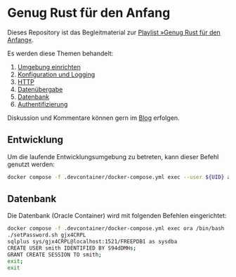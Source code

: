 # Genug Rust für den Anfang

Dieses Repository ist das Begleitmaterial zur [Playlist »Genug Rust für den Anfang«](https://www.youtube.com/playlist?list=PLiVx-ZPFT5CgChCpvCM1IhqcmsdJnIy1G).

Es werden diese Themen behandelt:

1. [Umgebung einrichten](https://youtu.be/-j4gVscGmHU)
2. [Konfiguration und Logging](https://youtu.be/Bibap2SZtco)
3. [HTTP](https://youtu.be/R4PSjFBa5LI)
4. [Datenübergabe](https://youtu.be/p091TDADYO0)
5. [Datenbank](https://youtu.be/U--W0ZEkSmQ)
6. [Authentifizierung](https://youtu.be/fAgMUk6A1o4)

Diskussion und Kommentare können gern im [Blog](https://ewus.de/blog/2023-10-21/genug-rust-fuer-den-anfang) erfolgen.

## Entwicklung

Um die laufende Entwicklungsumgebung zu betreten, kann dieser Befehl genutzt werden:

```bash
docker compose -f .devcontainer/docker-compose.yml exec --user ${UID} app /bin/bash
```

## Datenbank

Die Datenbank (Oracle Container) wird mit folgenden Befehlen eingerichtet:

```bash
docker compose -f .devcontainer/docker-compose.yml exec ora /bin/bash
./setPassword.sh gjx4CRPL
sqlplus sys/gjx4CRPL@localhost:1521/FREEPDB1 as sysdba
CREATE USER smith IDENTIFIED BY S94dDMHs;
GRANT CREATE SESSION TO smith;
exit;
exit
```
